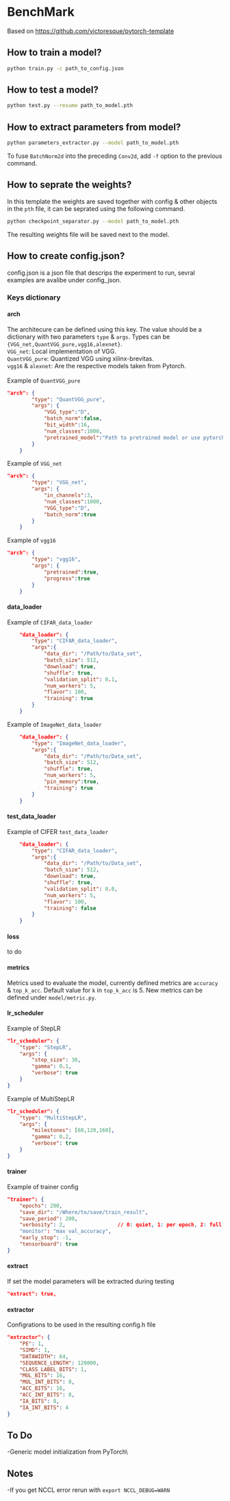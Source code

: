 # BenchMark
Based on https://github.com/victoresque/pytorch-template

## How to train a model?
```bash
python train.py -c path_to_config.json
```

## How to test a model?
```bash
python test.py --resume path_to_model.pth
```

## How to extract parameters from model?
```bash
python parameters_extractor.py --model path_to_model.pth
```
To fuse `BatchNorm2d` into the preceding `Conv2d`, add `-f` option to the previous command. 

## How to seprate the weights?
In this template the weights are saved together with config & other objects in the `pth` file, it can be seprated using the following command.
```bash
python checkpoint_separator.py --model path_to_model.pth
```
The resulting weights file will be saved next to the model.

## How to create config.json?
config.json is a json file that descrips the experiment to run, sevral examples are avalibe under config_json.
### **Keys dictionary**

#### **arch**
The architecure can be defined using this key. The value should be a dictionary with two parameters `type` & `args`. Types can be `{VGG_net,QuantVGG_pure,vgg16,alexnet}`.\
`VGG_net`: Local implementation of VGG.\
`QuantVGG_pure`: Quantized VGG using xilinx-brevitas.\
`vgg16` & `alexnet`: Are the respective models taken from Pytorch.\
\
Example of `QuantVGG_pure` 
```json
"arch": {
        "type": "QuantVGG_pure",
        "args": {
            "VGG_type":"D", 
            "batch_norm":false, 
            "bit_width":16, 
            "num_classes":1000,
            "pretrained_model":"Path to pretrained model or use pytorch to initialize with pytorch's version of the model"
        }
    }
```
Example of `VGG_net`
```json
"arch": {
        "type": "VGG_net",
        "args": {
            "in_channels":3, 
            "num_classes":1000,
            "VGG_type":"D", 
            "batch_norm":true
        }
    }
```
Example of `vgg16`
```json
"arch": {
        "type": "vgg16",
        "args": {
            "pretrained":true, 
            "progress":true
        }
    }
```

#### **data_loader**
Example of `CIFAR_data_loader`
```json
    "data_loader": {
        "type": "CIFAR_data_loader",
        "args":{
            "data_dir": "/Path/to/Data_set",
            "batch_size": 512,
            "download": true,
            "shuffle": true,
            "validation_split": 0.1,
            "num_workers": 5,
            "flavor": 100,
            "training": true
        }
    }
```
Example of `ImageNet_data_loader`
```json
    "data_loader": {
        "type": "ImageNet_data_loader",
        "args":{
            "data_dir": "/Path/to/Data_set",
            "batch_size": 512,
            "shuffle": true,
            "num_workers": 5,
            "pin_memory":true,
            "training": true
        }
    }
```


#### **test_data_loader**
Example of CIFER `test_data_loader`
```json
    "data_loader": {
        "type": "CIFAR_data_loader",
        "args":{
            "data_dir": "/Path/to/Data_set",
            "batch_size": 512,
            "download": true,
            "shuffle": true,
            "validation_split": 0.0,
            "num_workers": 5,
            "flavor": 100,
            "training": false
        }
    }
```

#### **loss**
to do


#### **metrics**
Metrics used to evaluate the model, currently defined metrics are `accuracy` & `top_k_acc`. Default value for `k` in `top_k_acc` is 5. New metrics can be defined under `model/metric.py`.

#### **lr_scheduler**
Example of StepLR
```json
"lr_scheduler": {
    "type": "StepLR",
    "args": {
        "step_size": 30,
        "gamma": 0.1,
        "verbose": true
    }
}
```
Example of MultiStepLR
```json
"lr_scheduler": {
    "type": "MultiStepLR",
    "args": {
        "milestones": [60,120,160],
        "gamma": 0.2,
        "verbose": true
    }
}
```
#### **trainer**
Example of trainer config
```json
"trainer": {
    "epochs": 200,
    "save_dir": "/Where/to/save/train_result",
    "save_period": 200,
    "verbosity": 2,                 // 0: quiet, 1: per epoch, 2: full
    "monitor": "max val_accuracy", 
    "early_stop": -1,
    "tensorboard": true
}
```



#### **extract**
If set the model parameters will be extracted during testing 
```json
"extract": true,
```

#### **extractor**
Configrations to be used in the resulting config.h file
```json
"extractor": {
    "PE": 1,
    "SIMD": 1,
    "DATAWIDTH": 64,
    "SEQUENCE_LENGTH": 120000,
    "CLASS_LABEL_BITS": 1,
    "MUL_BITS": 16,
    "MUL_INT_BITS": 8,
    "ACC_BITS": 16,
    "ACC_INT_BITS": 8,
    "IA_BITS": 8,
    "IA_INT_BITS": 4
}
```
## To Do
-Generic model initialization from PyTorch\
 ## Notes
 -If you get NCCL error rerun with `export NCCL_DEBUG=WARN`